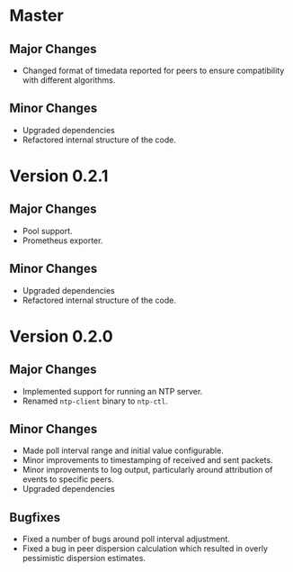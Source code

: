 Master
======

Major Changes
-----
- Changed format of timedata reported for peers to ensure compatibility with different algorithms.

Minor Changes
-----
- Upgraded dependencies
- Refactored internal structure of the code.

Version 0.2.1
======

Major Changes
-----
- Pool support.
- Prometheus exporter.

Minor Changes
-----
- Upgraded dependencies
- Refactored internal structure of the code.

Version 0.2.0
======

Major Changes
-----
- Implemented support for running an NTP server.
- Renamed `ntp-client` binary to `ntp-ctl`.

Minor Changes
-----
- Made poll interval range and initial value configurable.
- Minor improvements to timestamping of received and sent packets.
- Minor improvements to log output, particularly around attribution of events to specific peers.
- Upgraded dependencies

Bugfixes
-----
- Fixed a number of bugs around poll interval adjustment.
- Fixed a bug in peer dispersion calculation which resulted in overly pessimistic dispersion estimates.
